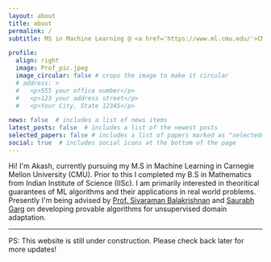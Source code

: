 ```yaml
---
layout: about
title: about
permalink: /
subtitle: MS in Machine Learning @ <a href='https://www.ml.cmu.edu/'>CMU</a> \cdot BS in Mathematics @ <a href='http://www.math.iisc.ac.in/'>IISc</a>

profile:
  align: right
  image: Prof_pic.jpeg
  image_circular: false # crops the image to make it circular
  # address: >
  #   <p>555 your office number</p>
  #   <p>123 your address street</p>
  #   <p>Your City, State 12345</p>

news: false  # includes a list of news items
latest_posts: false  # includes a list of the newest posts
selected_papers: false # includes a list of papers marked as "selected={true}"
social: true  # includes social icons at the bottom of the page
---
```


Hi! I'm Akash, currently pursuing my M.S in Machine Learning in Carnegie Mellon University (CMU). Prior to this I completed my B.S in Mathematics from Indian Institute of Science (IISc). I am primarily interested in theoritical guarantees of ML algorithms and their applications in real world problems. Presently I'm being advised by [Prof. Sivaraman Balakrishnan](https://www.stat.cmu.edu/~siva/) and [Saurabh Garg](https://saurabhgarg1996.github.io/) on developing provable algorithms for unsupervised domain adaptation.

---

PS: This website is still under construction. Please check back later for more updates!